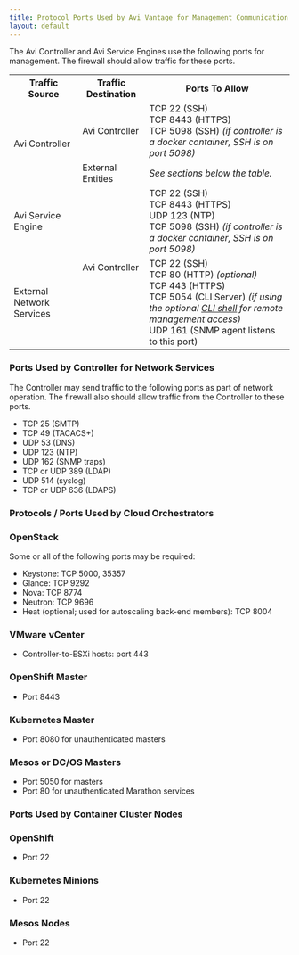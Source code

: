 ```yaml
---
title: Protocol Ports Used by Avi Vantage for Management Communication
layout: default
---
```

The Avi Controller and Avi Service Engines use the following ports for management. The firewall should allow traffic for these ports.
<table class="table table table-bordered table-hover">  
<tbody>      
<tr>    
<th>Traffic Source
</th>
<th>Traffic Destination
</th>
<th>Ports To Allow
</th>
</tr>
<tr>    
<td rowspan="2">Avi Controller</td>
<td>Avi Controller</td>
<td>TCP 22 (SSH)<br> TCP 8443 (HTTPS)<br> TCP 5098 (SSH) <em>(if controller is a docker container, SSH is on port 5098)</em></td>
</tr>
<tr>   
<td>External Entities</td>
<td><em>See sections below the table.</em></td>
</tr>
<tr>    
<td>Avi Service Engine</td>
<td rowspan="2">Avi Controller</td>
<td>TCP 22 (SSH)<br> TCP 8443 (HTTPS)<br> UDP 123 (NTP)<br> TCP 5098 (SSH) <em>(if controller is a docker container, SSH is on port 5098)</em></td>
</tr>
<tr>   
<td>External Network Services</td>
<td>TCP 22 (SSH)<br> TCP 80 (HTTP) <em>(optional)</em><br> TCP 443 (HTTPS)<br> TCP 5054 (CLI Server) <em>(if using the optional <a href="/docs/16.3/cli-installing-the-cli-shell/">CLI shell</a> for remote management access)</em><br> UDP 161 (SNMP agent listens to this port)</td>
</tr>
</tbody>
</table>  

### Ports Used by Controller for Network Services

The Controller may send traffic to the following ports as part of network operation. The firewall also should allow traffic from the Controller to these ports.

* TCP 25 (SMTP)
* TCP 49 (TACACS+)
* UDP 53 (DNS)
* UDP 123 (NTP)
* UDP 162 (SNMP traps)
* TCP or UDP 389 (LDAP)
* UDP 514 (syslog)
* TCP or UDP 636 (LDAPS) 

### Protocols / Ports Used by Cloud Orchestrators

### OpenStack

Some or all of the following ports may be required:

* Keystone: TCP 5000, 35357
* Glance: TCP 9292
* Nova: TCP 8774
* Neutron: TCP 9696
* Heat (optional; used for autoscaling back-end members): TCP 8004 

### VMware vCenter

* Controller-to-ESXi hosts: port 443 

### OpenShift Master

* Port 8443 

### Kubernetes Master

* Port 8080 for unauthenticated masters 

### Mesos or DC/OS Masters

* Port 5050 for masters
* Port 80 for unauthenticated Marathon services 

### Ports Used by Container Cluster Nodes

### OpenShift

* Port 22 

### Kubernetes Minions

* Port 22 

### Mesos Nodes

* Port 22 